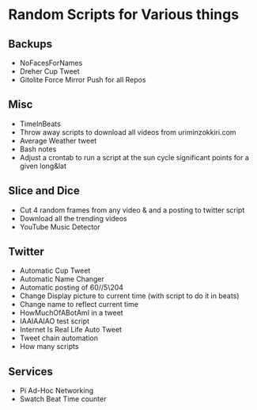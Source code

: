 # Random Scripts for Various things

## Backups
- NoFacesForNames
- Dreher Cup Tweet
- Gitolite Force Mirror Push for all Repos

## Misc
- TimeInBeats 
- Throw away scripts to download all videos from uriminzokkiri.com
- Average Weather tweet
- Bash notes
- Adjust a crontab to run a script at the sun cycle significant points for a given long&lat

## Slice and Dice
- Cut 4 random frames from any video & and a posting to twitter script
- Download all the trending videos
- YouTube Music Detector 

## Twitter   
- Automatic Cup Tweet  
- Automatic Name Changer  
- Automatic posting of 60//5\204 
- Change Display picture to current time (with script to do it in beats)
- Change name to reflect current time 
- HowMuchOfABotAmI in a tweet
- IAAIAAIAO test script 
- Internet Is Real Life Auto Tweet
- Tweet chain automation
- How many scripts

## Services
- Pi Ad-Hoc Networking 
- Swatch Beat Time counter
